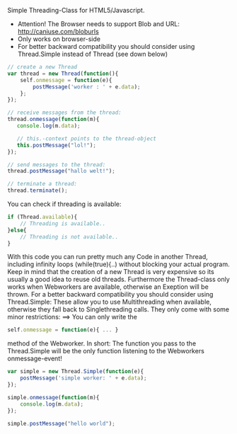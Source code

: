 Simple Threading-Class for HTML5/Javascript.

* Attention! The Browser needs to support Blob and URL: http://caniuse.com/bloburls
* Only works on browser-side
* For better backward compatibility you should consider using Thread.Simple instead of Thread (see down below)

```javascript
// create a new Thread
var thread = new Thread(function(){
    self.onmessage = function(e){
        postMessage('worker : ' + e.data);
    };
});

// receive messages from the thread:
thread.onmessage(function(m){
   console.log(m.data);

   // this.-context points to the thread-object
   this.postMessage("lol!");
});

// send messages to the thread:
thread.postMessage("hallo welt!");

// terminate a thread:
thread.terminate();

```

You can check if threading is available:
```javascript
if (Thread.available){
    // Threading is available..
}else{
    // Threading is not available..
}
```

With this code you can run pretty much any Code in another Thread, including infinity loops (while(true){..) without blocking your actual program. Keep in mind that the creation of a new Thread is very expensive so its usually a good idea to reuse old threads. Furthermore the Thread-class only works when Webworkers are available, otherwise an Exeption will be thrown.
For a better backward compatibility you should consider using Thread.Simple: These allow you to use Multithreading when available, otherwise they fall back to Singlethreading calls. They only come with some minor restrictions:
==> You can only write the
```javascript
self.onmessage = function(e){ ... }
```
method of the Webworker.
In short: The function you pass to the Thread.Simple will be the only function listening to the Webworkers onmessage-event!

```javascript
var simple = new Thread.Simple(function(e){
    postMessage('simple worker: ' + e.data);
});

simple.onmessage(function(m){
    console.log(m.data);
});

simple.postMessage("hello world");

```